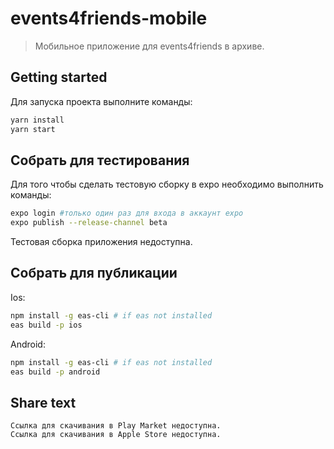 # events4friends-mobile
> Мобильное приложение для events4friends в архиве.

## Getting started
Для запуска проекта выполните команды:
```bash
yarn install 
yarn start
```

## Собрать для тестирования 
Для того чтобы сделать тестовую сборку в expo необходимо выполнить команды:
```bash
expo login #только один раз для входа в аккаунт expo
expo publish --release-channel beta
```

Тестовая сборка приложения недоступна.

## Собрать для публикации

Ios:
```bash
npm install -g eas-cli # if eas not installed
eas build -p ios
```

Android:
```bash
npm install -g eas-cli # if eas not installed
eas build -p android
```

## Share text

```
Ccылка для скачивания в Play Market недоступна.
Ссылка для скачивания в Apple Store недоступна.
```
